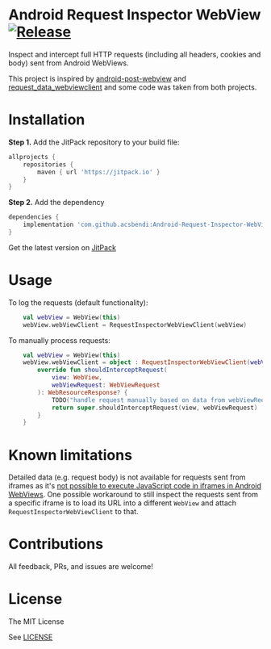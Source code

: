 # Android Request Inspector WebView [![Release](https://jitpack.io/v/acsbendi/Android-Request-Inspector-WebView.svg)](https://jitpack.io/#acsbendi/Android-Request-Inspector-WebView)

Inspect and intercept full HTTP requests (including all headers, cookies and body) sent from Android WebViews.

This project is inspired by [android-post-webview](https://github.com/KeejOow/android-post-webview) and [request_data_webviewclient](https://github.com/KonstantinSchubert/request_data_webviewclient) and some code was taken from both projects.

Installation
===

**Step 1.** Add the JitPack repository to your build file:

```gradle
allprojects {
    repositories {
        maven { url 'https://jitpack.io' }
    }
}
```

**Step 2.** Add the dependency

```gradle
dependencies {
    implementation 'com.github.acsbendi:Android-Request-Inspector-WebView:1.0.7'
}
```

Get the latest version on [JitPack](https://jitpack.io/#acsbendi/Android-Request-Inspector-WebView)

Usage
===

To log the requests (default functionality):

```kotlin
    val webView = WebView(this)
    webView.webViewClient = RequestInspectorWebViewClient(webView)
```

To manually process requests:

```kotlin
    val webView = WebView(this)
    webView.webViewClient = object : RequestInspectorWebViewClient(webView) {
        override fun shouldInterceptRequest(
            view: WebView,
            webViewRequest: WebViewRequest
        ): WebResourceResponse? {
            TODO("handle request manually based on data from webViewRequest and return custom response")
            return super.shouldInterceptRequest(view, webViewRequest)
        }
    }
```

Known limitations
===

Detailed data (e.g. request body) is not available for requests sent from iframes as it's [not possible to execute JavaScript code in iframes in Android WebViews](https://stackoverflow.com/questions/47820169/android-webview-run-javascript-in-all-frames-including-iframes). One possible workaround to still inspect the requests sent from a specific iframe is to load its URL into a different `WebView` and attach `RequestInspectorWebViewClient` to that.

Contributions
===

All feedback, PRs, and issues are welcome!

License
===
The MIT License

See [LICENSE](LICENSE)
